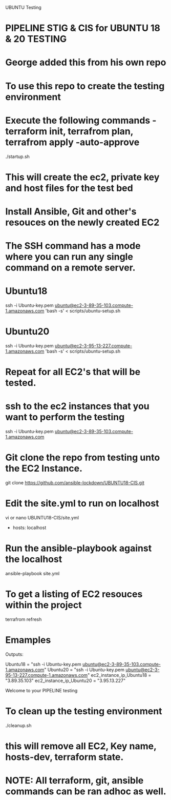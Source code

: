 UBUNTU Testing
# PIPELINE STIG & CIS for UBUNTU 18 & 20 TESTING
#
#
#
# George added this from his own repo
#
# To use this repo to create the testing environment
# Execute the following commands - terraform init, terrafrom plan, terrafrom apply -auto-approve

  ./startup.sh

# This will create the ec2, private key and host files for the test bed

# Install Ansible, Git and other's resouces on the newly created EC2
# The SSH command has a mode where you can run any single command on a remote server.

# Ubuntu18
  ssh -i Ubuntu-key.pem ubuntu@ec2-3-89-35-103.compute-1.amazonaws.com 'bash -s' < scripts/ubuntu-setup.sh

# Ubuntu20  
  ssh -i Ubuntu-key.pem ubuntu@ec2-3-95-13-227.compute-1.amazonaws.com 'bash -s' < scripts/ubuntu-setup.sh   

# Repeat for all EC2's that will be tested.

# ssh to the ec2 instances that you want to perform the testing

ssh -i Ubuntu-key.pem ubuntu@ec2-3-89-35-103.compute-1.amazonaws.com

# Git clone the repo from testing unto the EC2 Instance.

git clone https://github.com/ansible-lockdown/UBUNTU18-CIS.git

# Edit the site.yml to run on localhost

vi or nano UBUNTU18-CIS/site.yml
- hosts:  localhost

# Run the ansible-playbook against the localhost

ansible-playbook site.yml

# To get a listing of EC2 resouces within the project
terrafrom refresh 

# Emamples
Outputs:

Ubuntu18 = "ssh -i Ubuntu-key.pem ubuntu@ec2-3-89-35-103.compute-1.amazonaws.com"
Ubuntu20 = "ssh -i Ubuntu-key.pem ubuntu@ec2-3-95-13-227.compute-1.amazonaws.com"
ec2_instance_ip_Ubuntu18 = "3.89.35.103"
ec2_instance_ip_Ubuntu20 = "3.95.13.227"

Welcome to your PIPELINE testing

# To clean up the testing environment
./cleanup.sh

# this will remove all EC2, Key name, hosts-dev, terraform state.

# NOTE: All terraform, git, ansible commands can be ran adhoc as well.
